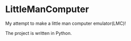 # LittleManComputer
My attempt to make a little man computer emulator(LMC)!

The project is written in Python.
